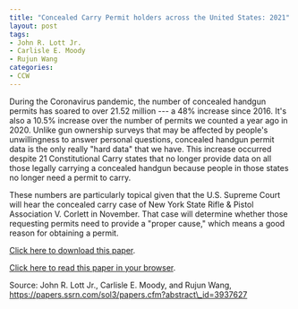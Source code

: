 ```yaml
---
title: "Concealed Carry Permit holders across the United States: 2021"
layout: post
tags:
- John R. Lott Jr.
- Carlisle E. Moody
- Rujun Wang
categories:
- CCW
---
```


During the Coronavirus pandemic, the number of concealed handgun permits has soared to over 21.52 million --- a 48% increase since 2016. It's also a 10.5% increase over the number of permits we counted a year ago in 2020. Unlike gun ownership surveys that may be affected by people's unwillingness to answer personal questions, concealed handgun permit data is the only really "hard data" that we have. This increase occurred despite 21 Constitutional Carry states that no longer provide data on all those legally carrying a concealed handgun because people in those states no longer need a permit to carry.

These numbers are particularly topical given that the U.S. Supreme Court will hear the concealed carry case of New York State Rifle & Pistol Association V. Corlett in November. That case will determine whether those requesting permits need to provide a "proper cause," which means a good reason for obtaining a permit.

[Click here to download this paper](https://papers.ssrn.com/sol3/Delivery.cfm/SSRN_ID3937627_code16317.pdf?abstractid=3937627&mirid=1).

[Click here to read this paper in your browser](https://papers.ssrn.com/sol3/Delivery.cfm/SSRN_ID3937627_code16317.pdf?abstractid=3937627&mirid=1&type=2).

Source: John R. Lott Jr., Carlisle E. Moody, and Rujun Wang, https://papers.ssrn.com/sol3/papers.cfm?abstract\_id=3937627
